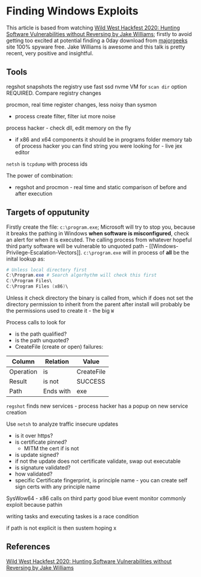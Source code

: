 
# Finding Windows Exploits

This article is based from watching [Wild West Hackfest 2020: Hunting Software Vulnerabilities without Reversing by Jake Williams](https://www.youtube.com/watch?v=JPhrKJzNJyw); firstly to avoid getting too excited at potential finding a 0day download from [majorgeeks](https://www.majorgeeks.com/) site 100% spyware free. Jake Williams is awesome and this talk is pretty recent, very positive and insightful.


## Tools

regshot snapshots the registry
use fast ssd nvme VM for `scan dir` option REQUIRED. Compare registry changes

procmon, real time register changes, less noisy than sysmon
- process create filter, filter iut more noise


process hacker - check dll, edit memory on the fly
- if x86 and x64 components it should be in programs folder
memory tab of process hacker you can find string you were looking for - live jex editor

`netsh` is `tcpdump` with process ids

The power of combination:
- regshot and procmon - real time and static comparison of before and after execution 

## Targets of opputunity

Firstly create the file: `c:\program.exe`; Microsoft will try to stop you, because it breaks the pathing in Windows **when software is misconfigured**, check an alert for when it is executed. The calling process from whatever hopeful third party software will be vulnerable to unquoted path - [[Windows-Privilege-Escalation-Vectors]]. `c:\program.exe` will in process of **all** be the inital lookup as:

```powershell
# Unless local directory first
C:\Program.exe # Search algorhythm will check this first
C:\Program Files\
C:\Program Files (x86)\
```
Unless it check directory the binary is called from, which if does not set the directory permission to inherit from the parent after install will probably be the permissions used to create it - the big `W`

Process calls to look for
- is the path qualified?
- is the path unquoted? 
- CreateFile (create or open) failures: 

Column | Relation | Value
--- | --- | --- 
Operation | is | CreateFile
Result | is not | SUCCESS
Path | Ends with | exe

`regshot` finds new services - process hacker has a popup on new service creation

Use `netsh` to analyze traffic insecure updates
- is it over https?
- is certificate pinned?
  - MITM the cert if is not
- is update signed?
 - if not the update does not certificate validate, swap out executable
- is signature validated?
- how validated?
 - specific Certificate fingerprint, is principle name - you can create self sign certs with any principle name


SysWow64 - x86 calls on third party good blue event monitor  commonly exploit because pathin

writing tasks and executing taskes is a race condition

if path is not explicit is then sustem hoping x


## References

[Wild West Hackfest 2020: Hunting Software Vulnerabilities without Reversing by Jake Williams](https://www.youtube.com/watch?v=JPhrKJzNJyw)